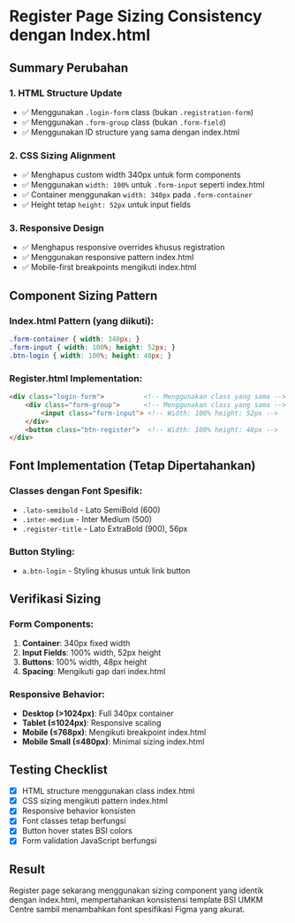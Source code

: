 # Register Page Sizing Consistency dengan Index.html

## Summary Perubahan

### 1. HTML Structure Update
- ✅ Menggunakan `.login-form` class (bukan `.registration-form`)
- ✅ Menggunakan `.form-group` class (bukan `.form-field`)
- ✅ Menggunakan ID structure yang sama dengan index.html

### 2. CSS Sizing Alignment
- ✅ Menghapus custom width 340px untuk form components
- ✅ Menggunakan `width: 100%` untuk `.form-input` seperti index.html
- ✅ Container menggunakan `width: 340px` pada `.form-container`
- ✅ Height tetap `height: 52px` untuk input fields

### 3. Responsive Design
- ✅ Menghapus responsive overrides khusus registration
- ✅ Menggunakan responsive pattern index.html
- ✅ Mobile-first breakpoints mengikuti index.html

## Component Sizing Pattern

### Index.html Pattern (yang diikuti):
```css
.form-container { width: 340px; }
.form-input { width: 100%; height: 52px; }
.btn-login { width: 100%; height: 48px; }
```

### Register.html Implementation:
```html
<div class="login-form">          <!-- Menggunakan class yang sama -->
    <div class="form-group">      <!-- Menggunakan class yang sama -->
        <input class="form-input"> <!-- Width: 100% height: 52px -->
    </div>
    <button class="btn-register">  <!-- Width: 100% height: 48px -->
</div>
```

## Font Implementation (Tetap Dipertahankan)

### Classes dengan Font Spesifik:
- `.lato-semibold` - Lato SemiBold (600)
- `.inter-medium` - Inter Medium (500) 
- `.register-title` - Lato ExtraBold (900), 56px

### Button Styling:
- `a.btn-login` - Styling khusus untuk link button

## Verifikasi Sizing

### Form Components:
1. **Container**: 340px fixed width
2. **Input Fields**: 100% width, 52px height
3. **Buttons**: 100% width, 48px height
4. **Spacing**: Mengikuti gap dari index.html

### Responsive Behavior:
- **Desktop (>1024px)**: Full 340px container
- **Tablet (≤1024px)**: Responsive scaling
- **Mobile (≤768px)**: Mengikuti breakpoint index.html
- **Mobile Small (≤480px)**: Minimal sizing index.html

## Testing Checklist
- [x] HTML structure menggunakan class index.html
- [x] CSS sizing mengikuti pattern index.html  
- [x] Responsive behavior konsisten
- [x] Font classes tetap berfungsi
- [x] Button hover states BSI colors
- [x] Form validation JavaScript berfungsi

## Result
Register page sekarang menggunakan sizing component yang identik dengan index.html, mempertahankan konsistensi template BSI UMKM Centre sambil menambahkan font spesifikasi Figma yang akurat.